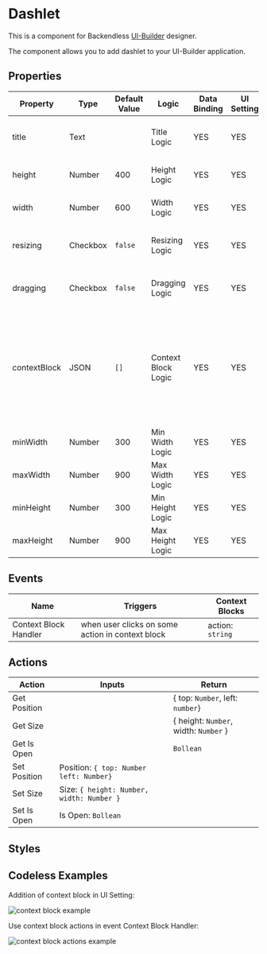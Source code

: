 # Dashlet

This is a component for Backendless [UI-Builder](https://backendless.com/developers/#ui-builder) designer.

The component allows you to add dashlet to your UI-Builder application.

## Properties

| Property     | Type     | Default Value | Logic               | Data Binding | UI Setting | Description                                                                                                             |
|--------------|----------|---------------|---------------------|--------------|------------|-------------------------------------------------------------------------------------------------------------------------|
| title        | Text     |               | Title Logic         | YES          | YES        | Allows to determine the title for dashlet                                                                               |
| height       | Number   | 400           | Height Logic        | YES          | YES        | Allows to determine the height                                                                                          |
| width        | Number   | 600           | Width Logic         | YES          | YES        | Allows to determine the width                                                                                           |
| resizing     | Checkbox | `false`       | Resizing Logic      | YES          | YES        | Allows to determine can resize or can't                                                                                 |
| dragging     | Checkbox | `false`       | Dragging Logic      | YES          | YES        | Allows to determine can drag or can't                                                                                   |
| contextBlock | JSON     | `[]`          | Context Block Logic | YES          | YES        | Allows to determine context block. [Codeless Examples](#Examples). Signature of context block: `{type, label, content}` |
| minWidth     | Number   | 300           | Min Width Logic     | YES          | YES        | Allows to determine min-width                                                                                           |
| maxWidth     | Number   | 900           | Max Width Logic     | YES          | YES        | Allows to determine max-width                                                                                           |
| minHeight    | Number   | 300           | Min Height Logic    | YES          | YES        | Allows to determine min-height                                                                                          |
| maxHeight    | Number   | 900           | Max Height Logic    | YES          | YES        | Allows to determine max-height                                                                                          |

## Events

| Name                  | Triggers                                         | Context Blocks   |
|-----------------------|--------------------------------------------------|------------------|
| Context Block Handler | when user clicks on some action in context block | action: `string` |

## Actions

| Action       | Inputs                                    | Return                                |
|--------------|-------------------------------------------|---------------------------------------|
| Get Position |                                           | { top: `Number`, left: `number`}      |
| Get Size     |                                           | { height: `Number`, width: `Number` } |
| Get Is Open  |                                           | `Bollean`                             |
| Set Position | Position: `{ top: Number left: Number}`   |                                       |
| Set Size     | Size: `{ height: Number, width: Number }` |                                       |
| Set Is Open  | Is Open: `Bollean`                        |                                       |

## Styles


## <a name="Examples"></a> Codeless Examples

Addition of context block in UI Setting:

![context block example](example-images/context-block-json.png)

Use context block actions in event Context Block Handler:

![context block actions example](example-images/context-block-handler-logic.png)
